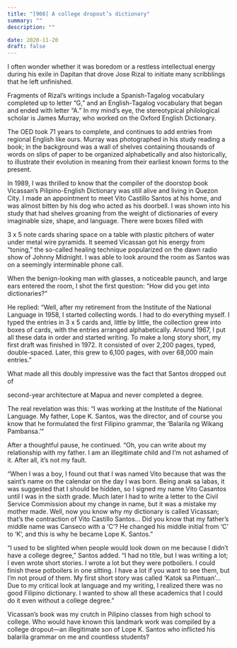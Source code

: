 ```yaml
---
title: "[908] A college dropout’s dictionary"
summary: ""
description: ""

date: 2020-11-20
draft: false
---
```


I often wonder whether it was boredom or a restless intellectual energy during his exile in Dapitan that drove Jose Rizal to initiate many scribblings that he left unfinished.

Fragments of Rizal’s writings include a Spanish-Tagalog vocabulary completed up to letter “G,” and an English-Tagalog vocabulary that began and ended with letter “A.” In my mind’s eye, the stereotypical philological scholar is James Murray, who worked on the Oxford English Dictionary.

The OED took 71 years to complete, and continues to add entries from regional English like ours. Murray was photographed in his study reading a book; in the background was a wall of shelves containing thousands of words on slips of paper to be organized alphabetically and also historically, to illustrate their evolution in meaning from their earliest known forms to the present.

In 1989, I was thrilled to know that the compiler of the doorstop book Vicassan’s Pilipino-English Dictionary was still alive and living in Quezon City. I made an appointment to meet Vito Castillo Santos at his home, and was almost bitten by his dog who acted as his doorbell. I was shown into his study that had shelves groaning from the weight of dictionaries of every imaginable size, shape, and language. There were boxes filled with

3 x 5 note cards sharing space on a table with plastic pitchers of water under metal wire pyramids. It seemed Vicassan got his energy from “toning,” the so-called healing technique popularized on the dawn radio show of Johnny Midnight. I was able to look around the room as Santos was on a seemingly interminable phone call.

When the benign-looking man with glasses, a noticeable paunch, and large ears entered the room, I shot the first question: “How did you get into dictionaries?”

He replied: “Well, after my retirement from the Institute of the National Language in 1958, I started collecting words. I had to do everything myself. I typed the entries in 3 x 5 cards and, little by little, the collection grew into boxes of cards, with the entries arranged alphabetically. Around 1967, I put all these data in order and started writing. To make a long story short, my first draft was finished in 1972. It consisted of over 2,200 pages, typed, double-spaced. Later, this grew to 6,100 pages, with over 68,000 main entries.”

What made all this doubly impressive was the fact that Santos dropped out of

second-year architecture at Mapua and never completed a degree.

The real revelation was this: “I was working at the Institute of the National Language. My father, Lope K. Santos, was the director, and of course you know that he formulated the first Filipino grammar, the ‘Balarila ng Wikang Pambansa.’”

After a thoughtful pause, he continued. “Oh, you can write about my relationship with my father. I am an illegitimate child and I’m not ashamed of it. After all, it’s not my fault.

“When I was a boy, I found out that I was named Vito because that was the saint’s name on the calendar on the day I was born. Being anak sa labas, it was suggested that I should be hidden, so I signed my name Vito Casantos until I was in the sixth grade. Much later I had to write a letter to the Civil Service Commission about my change in name, but it was a mistake my mother made. Well, now you know why my dictionary is called Vicassan; that’s the contraction of Vito Castillo Santos… Did you know that my father’s middle name was Canseco with a ‘C’? He changed his middle initial from ‘C’ to ‘K’, and this is why he became Lope K. Santos.”

“I used to be slighted when people would look down on me because I didn’t have a college degree,” Santos added. “I had no title, but I was writing a lot; I even wrote short stories. I wrote a lot but they were potboilers. I could finish these potboilers in one sitting. I have a lot if you want to see them, but I’m not proud of them. My first short story was called ‘Katok sa Pintuan’… Due to my critical look at language and my writing, I realized there was no good Filipino dictionary. I wanted to show all these academics that I could do it even without a college degree.”

Vicassan’s book was my crutch in Pilipino classes from high school to college. Who would have known this landmark work was compiled by a college dropout—an illegitimate son of Lope K. Santos who inflicted his balarila grammar on me and countless students?
